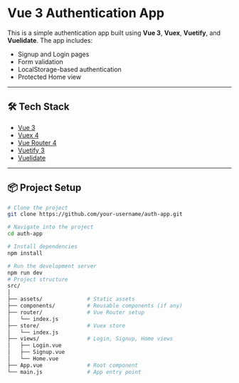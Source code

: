 # Vue 3 Authentication App

This is a simple authentication app built using **Vue 3**, **Vuex**, **Vuetify**, and **Vuelidate**. The app includes:

- Signup and Login pages
- Form validation
- LocalStorage-based authentication
- Protected Home view

---

## 🛠️ Tech Stack

- [Vue 3](https://vuejs.org/)
- [Vuex 4](https://next.vuex.vuejs.org/)
- [Vue Router 4](https://router.vuejs.org/)
- [Vuetify 3](https://next.vuetifyjs.com/)
- [Vuelidate](https://vuelidate-next.netlify.app/)

---

## 📦 Project Setup

```bash
# Clone the project
git clone https://github.com/your-username/auth-app.git

# Navigate into the project
cd auth-app

# Install dependencies
npm install

# Run the development server
npm run dev
# Project structure
src/
│
├── assets/              # Static assets
├── components/          # Reusable components (if any)
├── router/              # Vue Router setup
│   └── index.js
├── store/               # Vuex store
│   └── index.js
├── views/               # Login, Signup, Home views
│   ├── Login.vue
│   ├── Signup.vue
│   └── Home.vue
├── App.vue              # Root component
└── main.js              # App entry point
